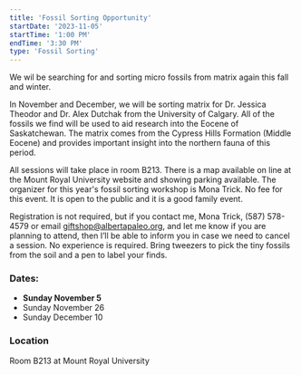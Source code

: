 ```yaml
---
title: 'Fossil Sorting Opportunity'
startDate: '2023-11-05'
startTime: '1:00 PM'
endTime: '3:30 PM'
type: 'Fossil Sorting'
---
```


We wil be searching for and sorting micro fossils from matrix again this fall and winter.

In November and December, we will be sorting matrix for Dr. Jessica Theodor and Dr. Alex Dutchak from the University of Calgary. All of the fossils we find will be used to aid research into the Eocene of Saskatchewan. The matrix comes from the Cypress Hills Formation (Middle Eocene) and provides important insight into the northern fauna of this period.

All sessions will take place in room B213. There is a map available on line at the Mount Royal University website and showing parking available. The organizer for this year's fossil sorting workshop is Mona Trick.
No fee for this event. It is open to the public and it is a good family event.

Registration is not required, but if you contact me, Mona Trick, (587) 578-4579 or email giftshop@albertapaleo.org, and let me know if you are planning to attend, then I’ll be able to inform you in case we need to cancel a session. No experience is required. Bring tweezers to pick the tiny fossils from the soil and a pen to label your finds.

### Dates:

-   **Sunday November 5**
-   Sunday November 26
-   Sunday December 10

### Location

Room B213 at Mount Royal University
